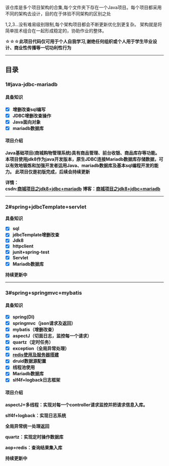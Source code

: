 该仓库是多个项目架构的合集,每个文件夹下存在一个Java项目。每个项目都采用不同的架构去设计，目的在于体验不同架构的区别之处

<!-- more -->

1,2,3...没有难易级别限制,每个架构项目都会不断更新优化到更复杂。
架构就是将简单技术组合在一起形成稳定的，协助作业的整体。

☆☆☆<b>此项目代码仅可用于个人自我学习,谢绝任何组织或个人用于学生毕业设计、商业性传播等一切功利性行为
****
                 
## 目录

### 1#java-jdbc-mariadb

#### 具备知识

- [x] 增删改查sql编写
- [x] JDBC增删改查操作
- [x] Java面向对象
- [x] mariadb数据库

#### 项目介绍

Java基础项目(商城购物管理系统)具有商品管理、前台收银、商品库存等功能。
本项目使用jdk8作为java开发版本，原生JDBC连接Mariadb数据库存储数据，可以有效地锻炼和加强开发者运用Java、mariadb数据库及基本sql编程开发的能力。
此项目仅是初版完成，后续会持续更新

详情：<br/>
csdn:[商城项目之jdk8+jdbc+mariadb](http://blog.csdn.net/u012806787/article/details/77084802)
博客：[商城项目之jdk8+jdbc+mariadb](https://shiyuan2he.github.io/2017/08/10/jdk8-jdbc-mariadb/)

****

### 2#spring+jdbcTemplate+servlet

具备知识

- [x] sql
- [x] jdbcTemplate增删改查
- [x] Jdk8
- [x] httpclient
- [x] junit+spring-test
- [x] Servlet
- [x] Mariadb数据库

持续更新中

****
  
### 3#spring+springmvc+mybatis

#### 具备知识

- [x] spring(DI)
- [x] springmvc（json请求及返回）
- [x] mybatis（增删改查）
- [x] aspectJ（切面日志，监控每一个请求）
- [x] quartz（定时任务）
- [x] exception（全局异常处理）
- [x] [redis使用及服务器搭建](https://shiyuan2he.github.io/2017/08/22/centos7%E8%87%AA%E5%AD%A6%E4%B9%8B6-redis-4-0-1%E5%8D%95%E4%BE%8B%E6%9C%8D%E5%8A%A1%E5%99%A8%E6%90%AD%E5%BB%BA/)
- [x] druid数据源配置
- [x] 线程池使用
- [x] Mariadb数据库
- [x] slf4f+logback日志框架

#### 项目介绍
aspectJ+多线程：实现对每一个controller请求监控并把请求信息入库。

slf4f+logback：实现日志系统

全局异常统一处理返回

quartz：实现定时操作数据库

aop+redis：查询结果集入库

持续更新中